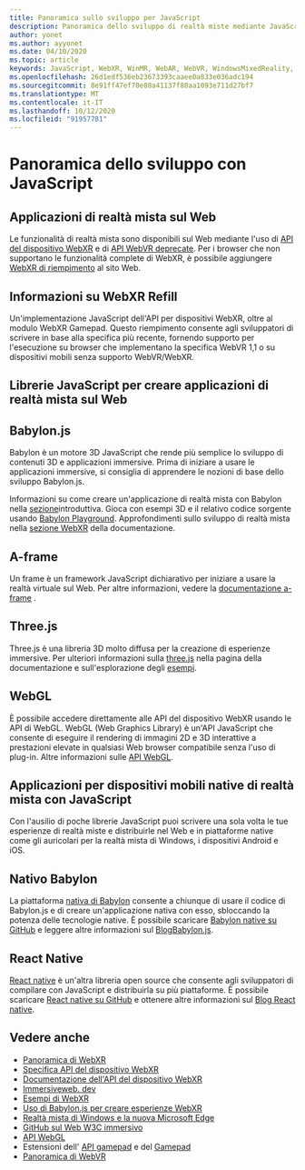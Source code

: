 ```yaml
---
title: Panoramica sullo sviluppo per JavaScript
description: Panoramica dello sviluppo di realtà miste mediante JavaScript per auricolari Web, per dispositivi mobili e Windows immersivi.
author: yonet
ms.author: ayyonet
ms.date: 04/10/2020
ms.topic: article
keywords: JavaScript, WebXR, WinMR, WebAR, WebVR, WindowsMixedReality, HoloLens, realtà mista di Windows, Web VR, Web XR, Web Mr, Web AR, 360, 360 video, 360 video, 360 Photo, 360 photos, 360 contenuto, immersive Web, immersive-Web, IW, immersiveweb
ms.openlocfilehash: 26d1edf536eb23673393caaee0a833e036adc194
ms.sourcegitcommit: 8e91ff47ef70e80a41137f80aa1093e711d27bf7
ms.translationtype: MT
ms.contentlocale: it-IT
ms.lasthandoff: 10/12/2020
ms.locfileid: "91957781"
---
```

# <a name="javascript-development-overview"></a>Panoramica dello sviluppo con JavaScript

## <a name="mixed-reality-applications-on-the-web"></a>Applicazioni di realtà mista sul Web

Le funzionalità di realtà mista sono disponibili sul Web mediante l'uso di [API del dispositivo WebXR](https://developer.mozilla.org/en-US/docs/Web/API/WebXR_Device_API) e di [API WebVR deprecate](webxr-overview.md). Per i browser che non supportano le funzionalità complete di WebXR, è possibile aggiungere [WebXR di riempimento](https://github.com/immersive-web/webxr-polyfill) al sito Web.

## <a name="what-is-webxr-polyfill"></a>Informazioni su WebXR Refill

Un'implementazione JavaScript dell'API per dispositivi WebXR, oltre al modulo WebXR Gamepad. Questo riempimento consente agli sviluppatori di scrivere in base alla specifica più recente, fornendo supporto per l'esecuzione su browser che implementano la specifica WebVR 1,1 o su dispositivi mobili senza supporto WebVR/WebXR.

## <a name="javascript-libraries-to-build-mixed-reality-applications-on-the-web"></a>Librerie JavaScript per creare applicazioni di realtà mista sul Web

## <a name="babylonjs"></a>Babylon.js

Babylon è un motore 3D JavaScript che rende più semplice lo sviluppo di contenuti 3D e applicazioni immersive. Prima di iniziare a usare le applicazioni immersive, si consiglia di apprendere le nozioni di base dello sviluppo Babylon.js.

Informazioni su come creare un'applicazione di realtà mista con Babylon nella [sezione](https://doc.babylonjs.com/)introduttiva. Gioca con esempi 3D e il relativo codice sorgente usando [Babylon Playground](https://doc.babylonjs.com/examples/). Approfondimenti sullo sviluppo di realtà mista nella [sezione WebXR](https://doc.babylonjs.com/how_to/introduction_to_webxr) della documentazione. 

## <a name="a-frame"></a>A-frame

Un frame è un framework JavaScript dichiarativo per iniziare a usare la realtà virtuale sul Web. Per altre informazioni, vedere la [documentazione a-frame](https://aframe.io/) .

## <a name="threejs"></a>Three.js

Three.js è una libreria 3D molto diffusa per la creazione di esperienze immersive. Per ulteriori informazioni sulla [three.js](https://threejs.org/docs/index.html#manual/en/introduction/Creating-a-scene) nella pagina della documentazione e sull'esplorazione degli [esempi](https://threejs.org/examples/#webgl_animation_cloth).

## <a name="webgl"></a>WebGL

È possibile accedere direttamente alle API del dispositivo WebXR usando le API di WebGL. WebGL (Web Graphics Library) è un'API JavaScript che consente di eseguire il rendering di immagini 2D e 3D interattive a prestazioni elevate in qualsiasi Web browser compatibile senza l'uso di plug-in. Altre informazioni sulle [API WebGL](https://developer.mozilla.org/en-US/docs/Web/API/WebGL_API).

## <a name="mixed-reality-native-mobile-applications-using-javascript"></a>Applicazioni per dispositivi mobili native di realtà mista con JavaScript

Con l'ausilio di poche librerie JavaScript puoi scrivere una sola volta le tue esperienze di realtà miste e distribuirle nel Web e in piattaforme native come gli auricolari per la realtà mista di Windows, i dispositivi Android e iOS.

## <a name="babylon-native"></a>Nativo Babylon

La piattaforma [nativa di Babylon](https://www.babylonjs.com/native/) consente a chiunque di usare il codice di Babylon.js e di creare un'applicazione nativa con esso, sbloccando la potenza delle tecnologie native. È possibile scaricare [Babylon native su GitHub](https://github.com/BabylonJS/BabylonNative) e leggere altre informazioni sul [ BlogBabylon.js](https://medium.com/@babylonjs/babylon-native-821f1694fffc).

## <a name="react-native"></a>React Native

[React native](https://reactnative.dev/) è un'altra libreria open source che consente agli sviluppatori di compilare con JavaScript e distribuirla su più piattaforme. È possibile scaricare [React native su GitHub](https://github.com/facebook/react-native) e ottenere altre informazioni sul [Blog React native](https://reactnative.dev/blog/).

## <a name="see-also"></a>Vedere anche

* [Panoramica di WebXR](webxr-overview.md)
* [Specifica API del dispositivo WebXR](https://immersive-web.github.io/webxr/)
* [Documentazione dell'API del dispositivo WebXR](https://developer.mozilla.org/en-US/docs/Web/API/WebXR_Device_API)
* [Immersiveweb. dev](https://immersiveweb.dev/)
* [Esempi di WebXR](https://immersive-web.github.io/webxr-samples/)
* [Uso di Babylon.js per creare esperienze WebXR](https://doc.babylonjs.com/how_to/introduction_to_webxr)
* [Realtà mista di Windows e la nuova Microsoft Edge](https://docs.microsoft.com/windows/mixed-reality/new-microsoft-edge#introducing-the-new-microsoft-edge)
* [GitHub sul Web W3C immersivo](https://github.com/immersive-web)
* [API WebGL](https://msdn.microsoft.com/library/bg182648(v=vs.85).aspx)
* Estensioni dell' [API gamepad](https://msdn.microsoft.com/library/dn743630(v=vs.85).aspx) e del [Gamepad](https://w3c.github.io/gamepad/extensions.html)
* [Panoramica di WebVR](webvr-overview.md)
